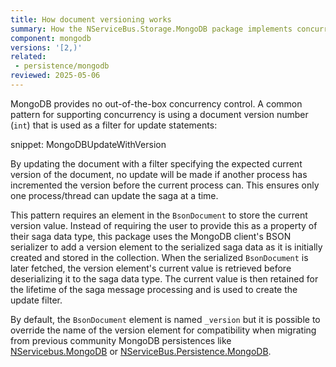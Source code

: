 ```yaml
---
title: How document versioning works
summary: How the NServiceBus.Storage.MongoDB package implements concurrency control
component: mongodb
versions: '[2,)'
related:
 - persistence/mongodb
reviewed: 2025-05-06
---
```


MongoDB provides no out-of-the-box concurrency control. A common pattern for supporting concurrency is using a document version number (`int`) that is used as a filter for update statements:

snippet: MongoDBUpdateWithVersion

By updating the document with a filter specifying the expected current version of the document, no update will be made if another process has incremented the version before the current process can. This ensures only one process/thread can update the saga at a time.

This pattern requires an element in the `BsonDocument` to store the current version value. Instead of requiring the user to provide this as a property of their saga data type, this package uses the MongoDB client's BSON serializer to add a version element to the serialized saga data as it is initially created and stored in the collection. When the serialized `BsonDocument` is later fetched, the version element's current value is retrieved before deserializing it to the saga data type. The current value is then retained for the lifetime of the saga message processing and is used to create the update filter.

By default, the `BsonDocument` element is named `_version` but it is possible to override the name of the version element for compatibility when migrating from previous community MongoDB persistences like [NServicebus.MongoDB](migrating-from-sbmako.md) or [NServiceBus.Persistence.MongoDB](migrating-from-tekmaven.md).